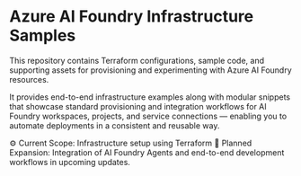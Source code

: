 # Azure AI Foundry Infrastructure Samples

This repository contains Terraform configurations, sample code, and supporting assets for provisioning and experimenting with Azure AI Foundry resources.

It provides end-to-end infrastructure examples along with modular snippets that showcase standard provisioning and integration workflows for AI Foundry workspaces, projects, and service connections — enabling you to automate deployments in a consistent and reusable way.

⚙️ Current Scope: Infrastructure setup using Terraform
🤖 Planned Expansion: Integration of AI Foundry Agents and end-to-end development workflows in upcoming updates.

